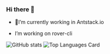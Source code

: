 ### Hi there 👋



- 🔭I’m currently working in Antstack.io 

-  I’m working on rover-cli


![GitHub stats](https://github-readme-stats.vercel.app/api?username=DheerajGBhatt&show_icons=true&theme=dark)            ![Top Languages Card](https://github-readme-stats.vercel.app/api/top-langs/?username=DheerajGBhatt&show_icons=true&theme=dark)

